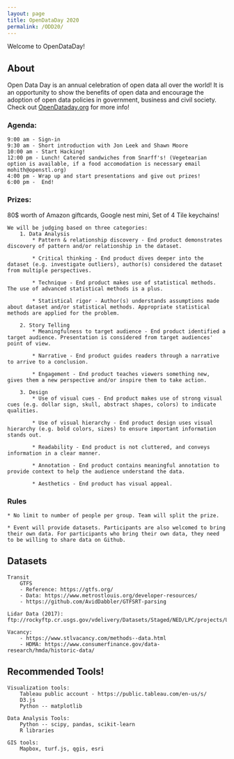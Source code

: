 ```yaml
---
layout: page
title: OpenDataDay 2020
permalink: /ODD20/
---  
```


Welcome to OpenDataDay!

## About

   Open Data Day is an annual celebration of open data all over the world! It is an opportunity to show the benefits of open data and encourage the adoption of open data policies in government, business and civil society. Check out [OpenDataday.org](https://www.opendataday.org) for more info!

### Agenda:
    9:00 am - Sign-in 
    9:30 am - Short introduction with Jon Leek and Shawn Moore
    10:00 am - Start Hacking!
    12:00 pm - Lunch! Catered sandwiches from Snarff's! (Vegetearian option is available, if a food accomodation is necessary email mohith@openstl.org)
    4:00 pm - Wrap up and start presentations and give out prizes!
    6:00 pm -  End!
    
### Prizes: 

80$ worth of Amazon giftcards, Google nest mini, Set of 4 Tile keychains!

    We will be judging based on three categories:
        1. Data Analysis
            * Pattern & relationship discovery - End product demonstrates discovery of pattern and/or relationship in the dataset.

            * Critical thinking - End product dives deeper into the dataset (e.g. investigate outliers), author(s) considered the dataset from multiple perspectives.

            * Technique - End product makes use of statistical methods. The use of advanced statistical methods is a plus.

            * Statistical rigor - Author(s) understands assumptions made about dataset and/or statistical methods. Appropriate statistical methods are applied for the problem.

        2. Story Telling
            * Meaningfulness to target audience - End product identified a target audience. Presentation is considered from target audiences' point of view.

            * Narrative - End product guides readers through a narrative to arrive to a conclusion.

            * Engagement - End product teaches viewers something new, gives them a new perspective and/or inspire them to take action.

        3. Design
            * Use of visual cues - End product makes use of strong visual cues (e.g. dollar sign, skull, abstract shapes, colors) to indicate qualities.

            * Use of visual hierarchy - End product design uses visual hierarchy (e.g. bold colors, sizes) to ensure important information stands out.

            * Readability - End product is not cluttered, and conveys information in a clear manner. 

            * Annotation - End product contains meaningful annotation to provide context to help the audience understand the data.

            * Aesthetics - End product has visual appeal. 
    
### Rules
    * No limit to number of people per group. Team will split the prize.

    * Event will provide datasets. Participants are also welcomed to bring their own data. For participants who bring their own data, they need to be willing to share data on Github. 



## Datasets

    Transit  
        GTFS
        - Reference: https://gtfs.org/
        - Data: https://www.metrostlouis.org/developer-resources/
        - https://github.com/AvidDabbler/GTFSRT-parsing

    Lidar Data (2017): ftp://rockyftp.cr.usgs.gov/vdelivery/Datasets/Staged/NED/LPC/projects/USGS_LPC_MO_StLouis_2017_LAS_2018/

    Vacancy: 
        - https://www.stlvacancy.com/methods--data.html
        - HDMA: https://www.consumerfinance.gov/data-research/hmda/historic-data/


## Recommended Tools!

    Visualization tools:
        Tableau public account - https://public.tableau.com/en-us/s/
        D3.js 
        Python -- matplotlib

    Data Analysis Tools:
        Python -- scipy, pandas, scikit-learn
        R libraries

    GIS tools:
        Mapbox, turf.js, qgis, esri
